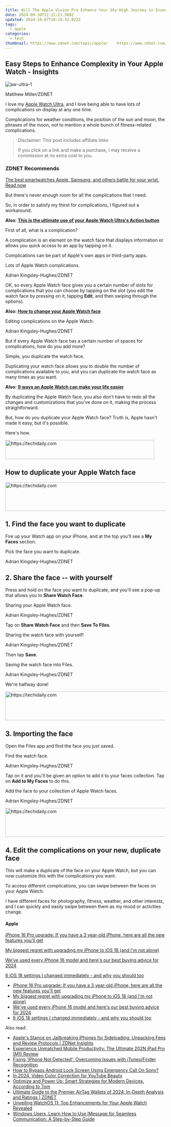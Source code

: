```yaml
---
title: Will The Apple Vision Pro Enhance Your Sky-High Journey in Economy?
date: 2024-09-30T22:22:21.508Z
updated: 2024-10-07T18:19:32.822Z
tags:
  - apple
categories:
  - tech
thumbnail: https://www.zdnet.com/topic/apple/    https://www.zdnet.com/a/img/resize/7924f5f0f38d051109a18d20420862208bf8e0c2/2024/01/30/159d96ef-ac9e-430d-a5bc-a3e5105ab59c/vision-pro-straight-on.jpg?width=170&height=96&fit=crop&auto=webp
---
```


## Easy Steps to Enhance Complexity in Your Apple Watch - Insights

![aw-ultra-1](https://www.zdnet.com/a/img/resize/d6a38fac82bcf32fe29d48c31b7b084ac6d41926/2022/09/26/5c666e73-fac9-42a9-9987-7ef13c4f4c92/aw-ultra-1.jpg?auto=webp&width=1280)

Matthew Miller/ZDNET

I love my [Apple Watch Ultra](https://buy.geni.us/Proxy.ashx?TSID=368250&GR%5FURL=https%3A%2F%2Fwww.amazon.com%2FApple-Cellular-Titanium-Precision-Extra-Long%2Fdp%2FB0BDHYT2Z8%3Ftag%3Dzd-buy-button-20%26ascsubtag%3D%5F%5FCOM%5FCLICK%5FID%5F%5F%7Ce8c6d929-3a02-432a-932c-989d936027fd%7Cdtp&dtb=1), and I love being able to have lots of complications on display at any one time. 

Complications for weather conditions, the position of the sun and moon, the phrases of the moon, not to mention a whole bunch of fitness-related complications.

>  Disclaimer: This post includes affiliate links
>
>  If you click on a link and make a purchase, I may receive a commission at no extra cost to you.
>

### **ZDNET** Recommends

[The best smartwatches Apple, Samsung, and others battle for your wrist.  Read now](https://www.zdnet.com/article/best-smartwatch/)

But there's never enough room for all the complications that I need. 

So, in order to satisfy my thirst for complications, I figured out a workaround.

**Also:** [**This is the ultimate use of your Apple Watch Ultra's Action button**](https://www.zdnet.com/article/this-is-the-ultimate-use-of-your-apple-watch-ultras-action-button/)

First of all, what is a complication? 

A complication is an element on the watch face that displays information or allows you quick access to an app by tapping on it. 

Complications can be part of Apple's own apps or third-party apps.

Lots of Apple Watch complications.

Adrian Kingsley-Hughes/ZDNET

OK, so every Apple Watch face gives you a certain number of slots for complications that you can choose by tapping on the slot (you edit the watch face by pressing on it, tapping **Edit**, and then swiping through the options). 

**Also:** [**How to change your Apple Watch face**](https://www.zdnet.com/article/how-to-change-your-apple-watch-face/)

Editing complications on the Apple Watch.

Adrian Kingsley-Hughes/ZDNET

But if every Apple Watch face has a certain number of spaces for complications, how do you add more?

Simple, you duplicate the watch face.

Duplicating your watch face allows you to double the number of complications available to you, and you can duplicate the watch face as many times as you want.

**Also:** [**9 ways an Apple Watch can make your life easier**](https://www.zdnet.com/article/9-ways-apple-watch-can-simplify-your-life/)

By duplicating the Apple Watch face, you also don't have to redo all the changes and customizations that you've done on it, making the process straightforward.

But, how do you duplicate your Apple Watch face? Truth is, Apple hasn't made it easy, but it's possible.

Here's how.

<!-- affiliate ads begin -->
<a href="https://25home.pxf.io/c/5597632/2148648/16836" target="_top" id="2148648">
  <img src="//a.impactradius-go.com/display-ad/16836-2148648" border="0" alt="https://techidaily.com" width="468" height="60"/>
</a>
<img height="0" width="0" src="https://25home.pxf.io/i/5597632/2148648/16836" style="position:absolute;visibility:hidden;" border="0" />
<!-- affiliate ads end -->

## How to duplicate your Apple Watch face

<!-- affiliate ads begin -->
<a href="https://appsumo.8odi.net/c/5597632/2087485/7443" target="_top" id="2087485">
  <img src="//a.impactradius-go.com/display-ad/7443-2087485" border="0" alt="https://techidaily.com" width="728" height="90"/>
</a>
<img height="0" width="0" src="https://appsumo.8odi.net/i/5597632/2087485/7443" style="position:absolute;visibility:hidden;" border="0" />
<!-- affiliate ads end -->

## 1\. Find the face you want to duplicate

Fire up your Watch app on your iPhone, and at the top you'll see a **My Faces** section.

Pick the face you want to duplicate.

Adrian Kingsley-Hughes/ZDNET

## 2\. Share the face -- with yourself

Press and hold on the face you want to duplicate, and you'll see a pop-up that allows you to **Share Watch Face**.

Sharing your Apple Watch face.

Adrian Kingsley-Hughes/ZDNET

Tap on **Share Watch Face** and then **Save To Files**. 

Sharing the watch face with yourself!

Adrian Kingsley-Hughes/ZDNET

Then tap **Save**.

Saving the watch face into Files.

Adrian Kingsley-Hughes/ZDNET

We're halfway done!

<!-- affiliate ads begin -->
<a href="https://aligracehair.sjv.io/c/5597632/1918684/19272" target="_top" id="1918684">
  <img src="//a.impactradius-go.com/display-ad/19272-1918684" border="0" alt="https://techidaily.com" width="728" height="90"/>
</a>
<img height="0" width="0" src="https://aligracehair.sjv.io/i/5597632/1918684/19272" style="position:absolute;visibility:hidden;" border="0" />
<!-- affiliate ads end -->

## 3\. Importing the face

Open the Files app and find the face you just saved.

Find the watch face.

Adrian Kingsley-Hughes/ZDNET

Tap on it and you'll be given an option to add it to your faces collection. Tap on **Add to My Faces** to do this.

Add the face to your collection of Apple Watch faces.

Adrian Kingsley-Hughes/ZDNET

<!-- affiliate ads begin -->
<a href="https://laganoo.pxf.io/c/5597632/1657399/16446" target="_top" id="1657399">
  <img src="//a.impactradius-go.com/display-ad/16446-1657399" border="0" alt="https://techidaily.com" width="728" height="90"/>
</a>
<img height="0" width="0" src="https://laganoo.pxf.io/i/5597632/1657399/16446" style="position:absolute;visibility:hidden;" border="0" />
<!-- affiliate ads end -->

## 4\. Edit the complications on your new, duplicate face

This will make a duplicate of the face on your Apple Watch, but you can now customize this with the complications you want.

To access different complications, you can swipe between the faces on your Apple Watch.

I have different faces for photography, fitness, weather, and other interests, and I can quickly and easily swipe between them as my mood or activities change.

#### Apple

[iPhone 16 Pro upgrade: If you have a 3 year-old iPhone, here are all the new features you'll get](https://www.zdnet.com/article/iphone-16-pro-and-pro-max-hands-on/ "iPhone 16 Pro upgrade: If you have a 3 year-old iPhone, here are all the new features you'll get")

[My biggest regret with upgrading my iPhone to iOS 18 (and I'm not alone)](https://www.zdnet.com/article/my-biggest-regret-with-upgrading-my-iphone-to-ios-18-and-im-not-alone/ "My biggest regret with upgrading my iPhone to iOS 18 (and I'm not alone)")

[We've used every iPhone 16 model and here's our best buying advice for 2024](https://www.zdnet.com/article/iphone-16-pro-max-buying-advice-2024/ "We've used every iPhone 16 model and here's our best buying advice for 2024")

[6 iOS 18 settings I changed immediately - and why you should too](https://www.zdnet.com/article/6-ios-18-settings-i-changed-immediately-and-why-you-should-too/ "6 iOS 18 settings I changed immediately - and why you should too")

* [iPhone 16 Pro upgrade: If you have a 3 year-old iPhone, here are all the new features you'll get](https://www.zdnet.com/article/iphone-16-pro-and-pro-max-hands-on/ "iPhone 16 Pro upgrade: If you have a 3 year-old iPhone, here are all the new features you'll get")
* [My biggest regret with upgrading my iPhone to iOS 18 (and I'm not alone)](https://www.zdnet.com/article/my-biggest-regret-with-upgrading-my-iphone-to-ios-18-and-im-not-alone/ "My biggest regret with upgrading my iPhone to iOS 18 (and I'm not alone)")
* [We've used every iPhone 16 model and here's our best buying advice for 2024](https://www.zdnet.com/article/iphone-16-pro-max-buying-advice-2024/ "We've used every iPhone 16 model and here's our best buying advice for 2024")
* [6 iOS 18 settings I changed immediately - and why you should too](https://www.zdnet.com/article/6-ios-18-settings-i-changed-immediately-and-why-you-should-too/ "6 iOS 18 settings I changed immediately - and why you should too")

<ins class="adsbygoogle"
     style="display:block"
     data-ad-format="autorelaxed"
     data-ad-client="ca-pub-7571918770474297"
     data-ad-slot="1223367746"></ins>

<ins class="adsbygoogle"
     style="display:block"
     data-ad-client="ca-pub-7571918770474297"
     data-ad-slot="8358498916"
     data-ad-format="auto"
     data-full-width-responsive="true"></ins>

<span class="atpl-alsoreadstyle">Also read:</span>
<div><ul>
<li><a href="https://tech-recovery.techidaily.com/apples-stance-on-jailbreaking-iphones-for-sideloading-unpacking-fees-and-review-protocols-zdnet-insights/"><u>Apple's Stance on Jailbreaking iPhones for Sideloading: Unpacking Fees and Review Protocols | ZDNet Insights</u></a></li>
<li><a href="https://buynow-reviews.techidaily.com/experience-unmatched-mobile-productivity-the-ultimate-202n-ipad-pro-m1-review/"><u>Experience Unmatched Mobile Productivity: The Ultimate 202N iPad Pro (M1) Review</u></a></li>
<li><a href="https://fox-that.techidaily.com/1721456779893-fixing-iphone-not-detected-overcoming-issues-with-itunesfinder-recognition/"><u>Fixing 'iPhone Not Detected': Overcoming Issues with iTunes/Finder Recognition</u></a></li>
<li><a href="https://android-unlock.techidaily.com/how-to-bypass-android-lock-screen-using-emergency-call-on-sony-by-drfone-android/"><u>How to Bypass Android Lock Screen Using Emergency Call On Sony?</u></a></li>
<li><a href="https://youtube-data.techidaily.com/24-video-color-correction-for-youtube-beauty/"><u>In 2024, Video Color Correction for YouTube Beauty</u></a></li>
<li><a href="https://hardware-help.techidaily.com/optimize-and-power-up-smart-strategies-for-modern-devices-according-to-tom/"><u>Optimize and Power Up: Smart Strategies for Modern Devices, According to Tom</u></a></li>
<li><a href="https://tech-recovery.techidaily.com/ultimate-guide-to-the-premier-airtag-wallets-of-2024-in-depth-analysis-and-ratings-zdnet/"><u>Ultimate Guide to the Premier AirTag Wallets of 2024: In-Depth Analysis and Ratings | ZDNET</u></a></li>
<li><a href="https://tech-recovery.techidaily.com/unveiling-watchos-11-top-enhancements-for-your-apple-watch-revealed/"><u>Unveiling WatchOS 11: Top Enhancements for Your Apple Watch Revealed</u></a></li>
<li><a href="https://tech-recovery.techidaily.com/windows-users-learn-how-to-use-imessage-for-seamless-communication-a-step-by-step-guide/"><u>Windows Users, Learn How to Use iMessage for Seamless Communication: A Step-by-Step Guide</u></a></li>
</ul></div>

